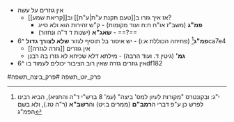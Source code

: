 * אין גוזרים על עשה
	* אז איך גזרו ב[[טעם תקנת ע"ת|ע"ת]] וב[[קריאת שמע]]?
		* **פמ"ג** (משב"ז או"ח ח:ח ועוד מקומות) - ק"ש זהירות הוא ולא סייג
		* **שאג"א** (ישנות ד ד"ה ונחזור) - ==?==
* **פמ"ג**[^1] (פתיחה הכוללת א:ו) - יש איסור בל תוסיף לגזור **שלא לצורך גדול** ^6ca7e4
	* אין גוזרים [[גזרה לגזרה]]
	* **גמ'** (גיטין ד. ועוד הרבה) - מילתא דלא שכיחא לא גזרו בה רבנן
* אין גוזרים גזרה שאין רוב הציבור יכולים לעמוד בו ^6df182

#פרק_יוט_תשפה #פרק_ביצה_תשפה

[^1]:	י"ג: ובקונטרס "מקורות לעיון למס' ביצה" (עמ' 8 ברש"י ד"ה והתניא), הביא רבינו לפרש כן ע"פ דברי ה**רמב"ם** (ממרים ב:יט) וה**רשב"א** (ר"ה טז.), ולא בשם הפמ"ג